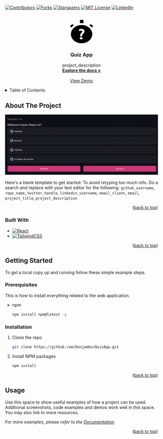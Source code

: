 <div id="top"></div>

[![Contributors][contributors-shield]][contributors-url]
[![Forks][forks-shield]][forks-url]
[![Stargazers][stars-shield]][stars-url]
[![MIT License][license-shield]][license-url]
[![LinkedIn][linkedin-shield]][linkedin-url]

<!-- PROJECT LOGO -->
<br />
<div align="center">
  <a href="https://github.com/benjambo/QuizApp">
    <img src="public/logo512.png" alt="Logo" width="80" height="80">
  </a>

<h3 align="center">Quiz App</h3>

  <p align="center">
    project_description
    <br />
    <a href="https://github.com/benjambo/QuizApp"><strong>Explore the docs »</strong></a>
    <br />
    <br />
    <a href="https://github.com/benjambo/QuizApp">View Demo</a>
  </p>
</div>

<!-- TABLE OF CONTENTS -->
<details>
  <summary>Table of Contents</summary>
  <ol>
    <li>
      <a href="#about-the-project">About The Project</a>
      <ul>
        <li><a href="#built-with">Built With</a></li>
      </ul>
    </li>
    <li>
      <a href="#getting-started">Getting Started</a>
      <ul>
        <li><a href="#prerequisites">Prerequisites</a></li>
        <li><a href="#installation">Installation</a></li>
      </ul>
    </li>
    <li><a href="#usage">Usage</a></li>
    <li><a href="#roadmap">Roadmap</a></li>
    <li><a href="#contributing">Contributing</a></li>
    <li><a href="#license">License</a></li>
    <li><a href="#contact">Contact</a></li>
    <li><a href="#acknowledgments">Acknowledgments</a></li>
  </ol>
</details>

<!-- ABOUT THE PROJECT -->

## About The Project

[![Product Name Screen Shot][product-screenshot]](https://example.com)

Here's a blank template to get started: To avoid retyping too much info. Do a search and replace with your text editor for the following: `github_username`, `repo_name`, `twitter_handle`, `linkedin_username`, `email_client`, `email`, `project_title`, `project_description`

<p align="right">(<a href="#top">back to top</a>)</p>

### Built With

- [![React][react.js]][react-url]
- [![TailwindCSS][tailwindcss.com]][tailwindcss-url]

<p align="right">(<a href="#top">back to top</a>)</p>

<!-- GETTING STARTED -->

## Getting Started

To get a local copy up and running follow these simple example steps.

### Prerequisites

This is how to install everything related to the web application.

- npm
  ```sh
  npm install npm@latest -g
  ```

### Installation

1. Clone the repo
   ```sh
   git clone https://github.com/benjambo/QuizApp.git
   ```
2. Install NPM packages
   ```sh
   npm install
   ```

<p align="right">(<a href="#top">back to top</a>)</p>

<!-- USAGE EXAMPLES -->

## Usage

Use this space to show useful examples of how a project can be used. Additional screenshots, code examples and demos work well in this space. You may also link to more resources.

_For more examples, please refer to the [Documentation](https://example.com)_

<p align="right">(<a href="#top">back to top</a>)</p>

<!-- MARKDOWN LINKS & IMAGES -->
<!-- https://www.markdownguide.org/basic-syntax/#reference-style-links -->

[contributors-shield]: https://img.shields.io/github/contributors/benjambo/QuizApp.svg?style=for-the-badge
[contributors-url]: https://github.com/benjambo/QuizApp/graphs/contributors
[forks-shield]: https://img.shields.io/github/forks/benjambo/QuizApp.svg?style=for-the-badge
[forks-url]: https://github.com/benjambo/QuizApp/network/members
[stars-shield]: https://img.shields.io/github/stars/benjambo/QuizApp.svg?style=for-the-badge
[stars-url]: https://github.com/benjambo/QuizApp/stargazers
[license-shield]: https://img.shields.io/github/license/benjambo/QuizApp.svg?style=for-the-badge
[license-url]: https://github.com/benjambo/QuizApp/blob/master/LICENSE.txt
[linkedin-shield]: https://img.shields.io/badge/-LinkedIn-black.svg?style=for-the-badge&logo=linkedin&colorB=555
[linkedin-url]: https://linkedin.com/in/benschelling/
[product-screenshot]: src/assets/QuizApp.png
[react.js]: https://img.shields.io/badge/React-20232A?style=for-the-badge&logo=react&logoColor=61DAFB
[react-url]: https://reactjs.org/
[tailwindcss.com]: https://img.shields.io/badge/Tailwind-ffffff?style=for-the-badge&logo=tailwindcss&logoColor=06b6d4
[tailwindcss-url]: https://tailwindcss.com
